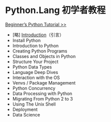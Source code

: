 # Python.Lang 初学者教程

[Beginner’s Python Tutorial >>](https://python.land/python-tutorial)

-   [略] [Introduction](https://python.land/python-tutorial)（引言）
-   Install Python
-   Introduction to Python
-   Creating Python Programs
-   Classes and Objects in Python
-   Structure Your Project
-   Python Data Types
-   Language Deep Dives
-   Interaction with the OS
-   Venvs / Package Management
-   Python Concurrency
-   Data Processing with Python
-   Migrating From Python 2 to 3
-   Using The Unix Shell
-   Deployment
-   Data Science
